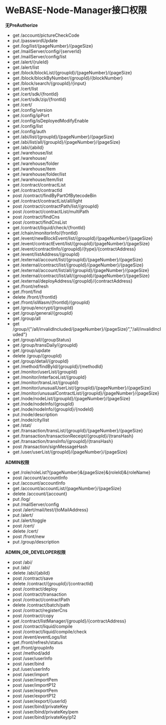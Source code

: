 # WeBASE-Node-Manager接口权限

**无PreAuthorize**
- get /account/pictureCheckCode
- put /passwordUpdate
- get /log/list/{pageNumber}/{pageSize}
- get /mailServer/config/{serverId}
- get /mailServer/config/list
- get /alert/{ruleId}
- get /alert/list
- get /block/blockList/{groupId}/{pageNumber}/{pageSize}
- get /block/blockByNumber/{groupId}/{blockNumber}
- get /block/search/{groupId}/{input}
- get /cert/list
- get /cert/sdk/{frontId}
- get /cert/sdk/zip/{frontId}
- get /cert/
- get /config/version
- get /config/ipPort
- get /config/isDeployedModifyEnable
- get /config/list
- get /config/auth
- get /abi/list/{groupId}/{pageNumber}/{pageSize}
- get /abi/list/all/{groupId}/{pageNumber}/{pageSize}
- get /abi/{abiId}
- get /warehouse/list
- get /warehouse/
- get /warehouse/folder
- get /warehouse/item
- get /warehouse/folder/list
- get /warehouse/item/list
- get /contract/contractList
- get /contract/contractId
- post /contract/findByPartOfBytecodeBin
- get /contract/contractList/all/light
- post /contract/contractPath/list/{groupId}
- post /contract/contractList/multiPath
- post /contract/findCns
- post /contract/findCnsList
- get /contract/liquid/check/{frontId}
- get /chain/monitorInfo/{frontId}
- get /event/newBlockEvent/list/{groupId}/{pageNumber}/{pageSize}
- get /event/contractEvent/list/{groupId}/{pageNumber}/{pageSize}
- get /event/contractInfo/{groupId}/{type}/{contractAddress}
- get /event/listAddress/{groupId}
- get /external/account/list/{groupId}/{pageNumber}/{pageSize}
- get /external/contract/list/{groupId}/{pageNumber}/{pageSize}
- get /external/account/list/all/{groupId}/{pageNumber}/{pageSize}
- get /external/contract/list/all/{groupId}/{pageNumber}/{pageSize}
- get /external/deployAddress/{groupId}/{contractAddress}
- get /front/refresh
- get /front/find
- delete /front/{frontId}
- get /front/isWasm/{frontId}/{groupId}
- get /group/encrypt/{groupId}
- get /group/general/{groupId}
- get /group/all
- get /group/{"/all/invalidIncluded/{pageNumber}/{pageSize}","/all/invalidIncluded"}
- get /group/all/{groupStatus}
- get /group/transDaily/{groupId}
- get /group/update
- delete /group/{groupId}
- get /group/detail/{groupId}
- get /method/findById/{groupId}/{methodId}
- get /monitor/userList/{groupId}
- get /monitor/interfaceList/{groupId}
- get /monitor/transList/{groupId}
- get /monitor/unusualUserList/{groupId}/{pageNumber}/{pageSize}
- get /monitor/unusualContractList/{groupId}/{pageNumber}/{pageSize}
- get /node/nodeList/{groupId}/{pageNumber}/{pageSize}
- get /node/nodeInfo/{groupId}
- get /node/nodeInfo/{groupId}/{nodeId}
- put /node/description
- get /node/city/list
- get /stat/
- get /transaction/transList/{groupId}/{pageNumber}/{pageSize}
- get /transaction/transactionReceipt/{groupId}/{transHash}
- get /transaction/transInfo/{groupId}/{transHash}
- post /transaction/signMessageHash
- get /user/userList/{groupId}/{pageNumber}/{pageSize}

**ADMIN权限**
- get /role/roleList?{pageNumber}&{pageSize}&{roleId}&{roleName}
- post /account/accountInfo
- put /account/accountInfo
- get /account/accountList/{pageNumber}/{pageSize}
- delete /account/{account}
- put /log/
- put /mailServer/config
- post /alert/mail/test/{toMailAddress}
- put /alert/
- put /alert/toggle
- post /cert/
- delete /cert/
- post /front/new
- put /group/description

**ADMIN_OR_DEVELOPER权限**
- post /abi/
- put /abi/
- delete /abi/{abiId}
- post /contract/save
- delete /contract/{groupId}/{contractId}
- post /contract/deploy
- post /contract/transaction
- post /contract/contractPath
- delete /contract/batch/path
- post /contract/registerCns
- post /contract/copy
- get /contract/listManager/{groupId}/{contractAddress}
- post /contract/liquid/compile
- post /contract/liquid/compile/check
- post /event/eventLogs/list
- get /front/refresh/status
- get /front/groupInfo
- post /method/add
- post /user/userInfo
- post /user/bind
- put /user/userInfo
- post /user/import
- post /user/importPem
- post /user/importP12
- post /user/exportPem
- post /user/exportP12
- post /user/export/{userId}
- post /user/bind/privateKey
- post /user/bind/privateKey/pem
- post /user/bind/privateKey/p12